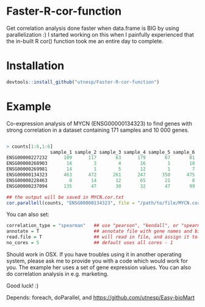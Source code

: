 # Faster-R-cor-function
Get correlation analysis done faster when data.frame is BIG by using parallelization :) 
I started working on this when I painfully experienced that the in-built R cor() function took me an entire day to complete.

# Installation
```R
devtools::install_github("utnesp/Faster-R-cor-function")
```

# Example
Co-expression analysis of MYCN (ENSG00000134323) to find genes with strong correlation in a dataset containing 171 samples and 10 000 genes.

```R

> counts[1:6,1:6]
                sample_1 sample_2 sample_3 sample_4 sample_5 sample_6
ENSG00000227232      109      117       63      179       67       81
ENSG00000268903       18        3        4       16        1       18
ENSG00000269981       14        1        5       12        1        7
ENSG00000134323      463      472      261      247      350      475
ENSG00000228463        0       14       12       65       21        8
ENSG00000237094      135       47       30       32       47       99

## the output will be saved in MYCN.cor.txt
cor.parallell(counts, "ENSG00000134323", file = "/path/to/file/MYCN.cor.txt")

```

You can also set:
```R
correlation_type = "spearman"   ## use "pearson", "kendall", or "spearman" (default "pearson")
annotate = T                    ## annotate file with gene names and biotype
read.file = T                   ## will read in file, and assign it to global environment with name MYCN.cor.txt
no_cores = 5                    ## default uses all cores - 1
```

Should work in OSX. If you have troubles using it in another operating system, please ask me to provide you with a code which would work for you. The example her uses a set of gene expression values. You can also do correlation analysis in e.g. marketing.

Good luck! :)

Depends: foreach, doParallel, and
https://github.com/utnesp/Easy-bioMart
